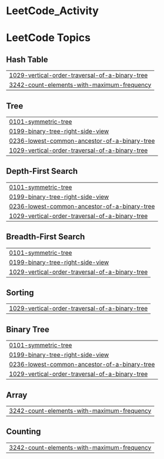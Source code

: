 # LeetCode_Activity
<!---LeetCode Topics Start-->
# LeetCode Topics
## Hash Table
|  |
| ------- |
| [1029-vertical-order-traversal-of-a-binary-tree](https://github.com/Pujadas080907/LeetCode_Activity/tree/master/1029-vertical-order-traversal-of-a-binary-tree) |
| [3242-count-elements-with-maximum-frequency](https://github.com/Pujadas080907/LeetCode_Activity/tree/master/3242-count-elements-with-maximum-frequency) |
## Tree
|  |
| ------- |
| [0101-symmetric-tree](https://github.com/Pujadas080907/LeetCode_Activity/tree/master/0101-symmetric-tree) |
| [0199-binary-tree-right-side-view](https://github.com/Pujadas080907/LeetCode_Activity/tree/master/0199-binary-tree-right-side-view) |
| [0236-lowest-common-ancestor-of-a-binary-tree](https://github.com/Pujadas080907/LeetCode_Activity/tree/master/0236-lowest-common-ancestor-of-a-binary-tree) |
| [1029-vertical-order-traversal-of-a-binary-tree](https://github.com/Pujadas080907/LeetCode_Activity/tree/master/1029-vertical-order-traversal-of-a-binary-tree) |
## Depth-First Search
|  |
| ------- |
| [0101-symmetric-tree](https://github.com/Pujadas080907/LeetCode_Activity/tree/master/0101-symmetric-tree) |
| [0199-binary-tree-right-side-view](https://github.com/Pujadas080907/LeetCode_Activity/tree/master/0199-binary-tree-right-side-view) |
| [0236-lowest-common-ancestor-of-a-binary-tree](https://github.com/Pujadas080907/LeetCode_Activity/tree/master/0236-lowest-common-ancestor-of-a-binary-tree) |
| [1029-vertical-order-traversal-of-a-binary-tree](https://github.com/Pujadas080907/LeetCode_Activity/tree/master/1029-vertical-order-traversal-of-a-binary-tree) |
## Breadth-First Search
|  |
| ------- |
| [0101-symmetric-tree](https://github.com/Pujadas080907/LeetCode_Activity/tree/master/0101-symmetric-tree) |
| [0199-binary-tree-right-side-view](https://github.com/Pujadas080907/LeetCode_Activity/tree/master/0199-binary-tree-right-side-view) |
| [1029-vertical-order-traversal-of-a-binary-tree](https://github.com/Pujadas080907/LeetCode_Activity/tree/master/1029-vertical-order-traversal-of-a-binary-tree) |
## Sorting
|  |
| ------- |
| [1029-vertical-order-traversal-of-a-binary-tree](https://github.com/Pujadas080907/LeetCode_Activity/tree/master/1029-vertical-order-traversal-of-a-binary-tree) |
## Binary Tree
|  |
| ------- |
| [0101-symmetric-tree](https://github.com/Pujadas080907/LeetCode_Activity/tree/master/0101-symmetric-tree) |
| [0199-binary-tree-right-side-view](https://github.com/Pujadas080907/LeetCode_Activity/tree/master/0199-binary-tree-right-side-view) |
| [0236-lowest-common-ancestor-of-a-binary-tree](https://github.com/Pujadas080907/LeetCode_Activity/tree/master/0236-lowest-common-ancestor-of-a-binary-tree) |
| [1029-vertical-order-traversal-of-a-binary-tree](https://github.com/Pujadas080907/LeetCode_Activity/tree/master/1029-vertical-order-traversal-of-a-binary-tree) |
## Array
|  |
| ------- |
| [3242-count-elements-with-maximum-frequency](https://github.com/Pujadas080907/LeetCode_Activity/tree/master/3242-count-elements-with-maximum-frequency) |
## Counting
|  |
| ------- |
| [3242-count-elements-with-maximum-frequency](https://github.com/Pujadas080907/LeetCode_Activity/tree/master/3242-count-elements-with-maximum-frequency) |
<!---LeetCode Topics End-->
